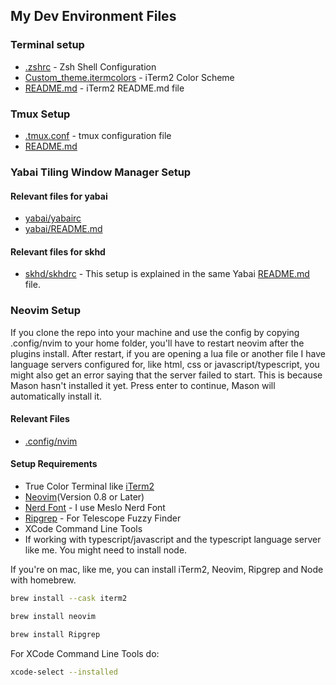 ## My Dev Environment Files

### Terminal setup

- [.zshrc](https://github.com/RazeSevi/Dev-enviroment-files/blob/main/.zshrc) - Zsh Shell Configuration
- [Custom_theme.itermcolors](https://github.com/RazeSevi/Dev-enviroment-files/blob/main/iterm2/Custom_theme.itermcolors) - iTerm2 Color Scheme
- [README.md](https://github.com/RazeSevi/Dev-enviroment-files/blob/main/iterm2/README.md) - iTerm2 README.md file

### Tmux Setup

- [.tmux.conf](https://github.com/RazeSevi/tmux/blob/main/.tmux.conf) - tmux configuration file
- [README.md](https://github.com/RazeSevi/tmux/blob/main/README.md)

### Yabai Tiling Window Manager Setup

#### Relevant files for yabai

- [yabai/yabairc](https://github.com/RazeSevi/Dev-enviroment-files/blob/main/yabai/yabairc)
- [yabai/README.md](https://github.com/RazeSevi/Dev-enviroment-files/blob/main/yabai/README.md)

#### Relevant files for skhd

- [skhd/skhdrc](https://github.com/RazeSevi/Dev-enviroment-files/blob/main/skhd/skhdrc) - This setup is explained in the same Yabai [README.md](https://github.com/RazeSevi/Dev-enviroment-files/blob/main/yabai/README.md) file.

### Neovim Setup

If you clone the repo into your machine and use the config by copying .config/nvim to your home folder, you'll have to restart neovim after the plugins install. After restart, if you are opening a lua file or another file I have language servers configured for, like html, css or javascript/typescript, you might also get an error saying that the server failed to start. This is because Mason hasn't installed it yet. Press enter to continue, Mason will automatically install it.

#### Relevant Files

- [.config/nvim](https://github.com/RazeSevi/nvim/tree/b4f8b4e04dadf8f42bbf48a4fbd0efe210b5868c)

#### Setup Requirements

- True Color Terminal like [iTerm2](https://iterm2.com)
- [Neovim](https://neovim.io)(Version 0.8 or Later)
- [Nerd Font](https://www.nerdfonts.com/) - I use Meslo Nerd Font
- [Ripgrep](https://github.com/BurntSushi/ripgrep) - For Telescope Fuzzy Finder
- XCode Command Line Tools
- If working with typescript/javascript and the typescript language server like me. You might need to install node.<br>

If you're on mac, like me, you can install iTerm2, Neovim, Ripgrep and Node with homebrew.

```bash
brew install --cask iterm2
```

```bash
brew install neovim
```

```bash
brew install Ripgrep
```

For XCode Command Line Tools do:


```bash
xcode-select --installed
```


